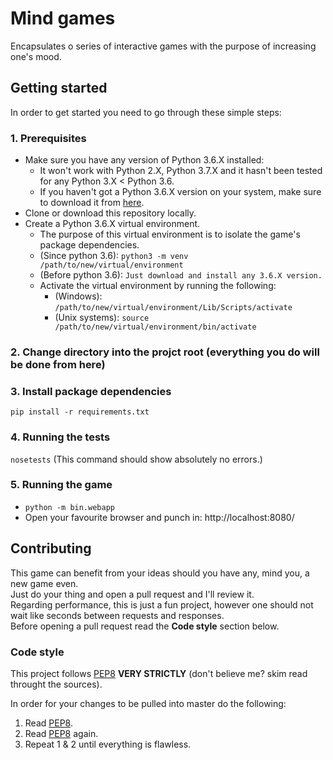 # Mind games
Encapsulates o series of interactive games with the purpose of increasing one's mood.

## Getting started
In order to get started you need to go through these simple steps:

### 1. Prerequisites
+ Make sure you have any version of Python 3.6.X installed:
    + It won't work with Python 2.X, Python 3.7.X and it hasn't been tested for any Python 3.X < Python 3.6.
    + If you haven't got a Python 3.6.X version on your system, make sure to download it from [here](https://www.python.org/).
+ Clone or download this repository locally.
+ Create a Python 3.6.X virtual environment.
    + The purpose of this virtual environment is to isolate the game's package dependencies.
    + (Since python 3.6): ```python3 -m venv /path/to/new/virtual/environment```
    + (Before python 3.6): ```Just download and install any 3.6.X version.```
    + Activate the virtual environment by running the following:
        + (Windows): ```/path/to/new/virtual/environment/Lib/Scripts/activate```
        + (Unix systems): ```source /path/to/new/virtual/environment/bin/activate```

### 2. Change directory into the projct root (everything you do will be done from here)

### 3. Install package dependencies
```pip install -r requirements.txt```

### 4. Running the tests
```nosetests``` (This command should show absolutely no errors.)

### 5. Running the game
+ ```python -m bin.webapp```
+ Open your favourite browser and punch in: http://localhost:8080/

## Contributing
This game can benefit from your ideas should you have any, mind you, a new game even.  
Just do your thing and open a pull request and I'll review it.  
Regarding performance, this is just a fun project, however one should not wait like seconds between requests and responses.  
Before opening a pull request read the **Code style** section below.  

### Code style
This project follows [PEP8](https://www.python.org/dev/peps/pep-0008/) **VERY STRICTLY** (don't believe me? skim read throught the sources).

In order for your changes to be pulled into master do the following:
1. Read [PEP8](https://www.python.org/dev/peps/pep-0008/).
2. Read [PEP8](https://www.python.org/dev/peps/pep-0008/) again.
3. Repeat 1 & 2 until everything is flawless.


